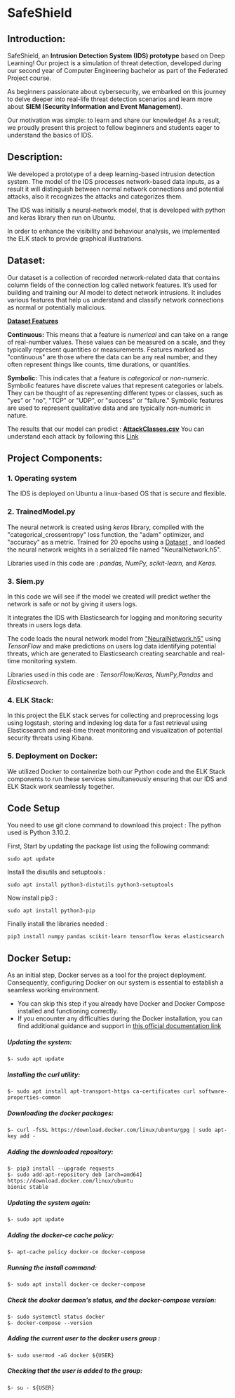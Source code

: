 # SafeShield 
## Introduction:
SafeShield, an **Intrusion Detection System (IDS) prototype** based on Deep Learning!
Our project is a simulation of threat detection, developed during our second year of Computer
Engineering bachelor as part of the Federated Project course.

As beginners passionate about cybersecurity, we embarked on this journey to delve deeper into
real-life threat detection scenarios and learn more about **SIEM (Security Information and Event
Management)**.

Our motivation was simple: to learn and share our knowledge! As a result, we proudly present
this project to fellow beginners and students eager to understand the basics of IDS.

## Description:
We developed a prototype of a deep learning-based intrusion detection system. 
The model of the IDS processes network-based data inputs, as a result it will distinguish 
between normal network connections and potential attacks, also it recognizes the attacks and
categorizes them.

The IDS was initially a neural-network model, that is developed with python and keras library
then run on Ubuntu.

In order to enhance the visibility and behaviour analysis, we implemented the ELK stack to 
provide graphical illustrations.


## Dataset:
Our dataset is a collection of recorded network-related data that contains column fields of the
connection log called network features. It’s used for building and training our AI model to detect
network intrusions. It includes various features that help us understand and classify network
connections as normal or potentially malicious.

  [**Dataset Features**](https://drive.google.com/file/d/1wL-fa94_UrBMrirEOCV1v3bvMu4gvRrm/view?usp=sharing)

  **Continuous:** This means that a feature is _numerical_ and can take on a range of real-number
  values. These values can be measured on a scale, and they typically represent quantities or
  measurements. Features marked as "continuous" are those where the data can be any real
  number, and they often represent things like counts, time durations, or quantities.

  **Symbolic:** This indicates that a feature is _categorical_ or _non-numeric_. Symbolic features have
  discrete values that represent categories or labels. They can be thought of as representing
  different types or classes, such as "yes" or "no", "TCP" or "UDP", or "success" or "failure."
  Symbolic features are used to represent qualitative data and are typically non-numeric in nature.

The results that our model can predict : [**AttackClasses.csv**](https://github.com/harbaouiwiem/SafeShield/blob/main/AttackClasses.csv)
You can understand each attack by following this [Link](https://archive.ll.mit.edu/ideval/docs/attackDB.html)

## Project Components: 
### 1. Operating system 
The IDS is deployed on Ubuntu a linux-based OS that is secure and flexible.

### 2. TrainedModel.py
The neural network is created using _keras_ library, compiled with the "categorical_crossentropy" 
loss function, the "adam" optimizer, and "accuracy" as a metric.
Trained for 20 epochs using a [Dataset](https://github.com/harbaouiwiem/SafeShield/blob/main/DataSet.csv) , and loaded the neural network weights in a serialized
file named "NeuralNetwork.h5".

Libraries used in this code are : _pandas, NumPy, scikit-learn,_ and _Keras._

### 3. Siem.py
In this code we will see if the model we created will predict wether the network is safe or not 
by giving it users logs. 

It integrates the IDS with Elasticsearch  for logging and monitoring security threats in users
logs data.

The code loads the neural network model from ["NeuralNetwork.h5"](https://github.com/harbaouiwiem/SafeShield/blob/main/Trained_Model.h5) using _TensorFlow_ and make
predictions on users log data identifying potential threats, which are generated to Elasticsearch creating searchable and real-time monitoring system.

Libraries used in this code are : _TensorFlow/Keras, NumPy,Pandas_ and _Elasticsearch_.

### 4. ELK Stack:
In this project the ELK stack serves for collecting and preprocessing logs using logstash,
storing and indexing log data for a fast retrieval using Elasticsearch and real-time threat
monitoring and visualization of potential security threats using Kibana.

### 5. Deployment on Docker:
We utilized Docker to containerize both our Python code and the ELK Stack components to 
run these services simultaneously ensuring that our IDS and ELK Stack work seamlessly together.

## Code Setup 
You need to use git clone command to download this project : 
The python used is Python 3.10.2.
 
First, Start by updating the package list using the following command:
  ```
  sudo apt update
   ```
Install the disutils and setuptools :
  ```
 sudo apt install python3-distutils python3-setuptools
  ```
Now install pip3 :
 ``` 
sudo apt install python3-pip
  ```

Finally install the libraries needed : 
  ```
 pip3 install numpy pandas scikit-learn tensorflow keras elasticsearch
  ```

## Docker Setup:
As an initial step, Docker serves as a tool for the project deployment. Consequently, configuring
Docker on our system is essential to establish a seamless working environment.

+ You can skip this step if you already have Docker and Docker Compose installed and
functioning correctly.
+ If you encounter any difficulties during the Docker installation, you can find additional guidance
and support in [this official documentation link](https://docs.docker.com/engine/install/ubuntu/?fbclid=IwAR0JRdUbtYO2df1fhNxFVT7FgHShykMza1hpBCMc6tXnya34lkO9ZLNQJoY)

##### Updating the system:
```
$- sudo apt update
```
##### Installing the curl utility:
```
$- sudo apt install apt-transport-https ca-certificates curl software-properties-common
```
##### Downloading the docker packages:
```
$- curl -fsSL https://download.docker.com/linux/ubuntu/gpg | sudo apt-key add -
```
##### Adding the downloaded repository:
```
$- pip3 install --upgrade requests
$- sudo add-apt-repository deb [arch=amd64] https://download.docker.com/linux/ubuntu
bionic stable
```
##### Updating the system again:
```
$- sudo apt update
```
##### Adding the docker-ce cache policy:
```
$- apt-cache policy docker-ce docker-compose
```
##### Running the install command:
```
$- sudo apt install docker-ce docker-compose
```
##### Check the docker daemon's status, and the docker-compose version:
```
$- sudo systemctl status docker
$- docker-compose --version
```
##### Adding the current user to the docker users group :
```
$- sudo usermod -aG docker ${USER}
```
##### Checking that the user is added to the group:
```
$- su - ${USER}
```




